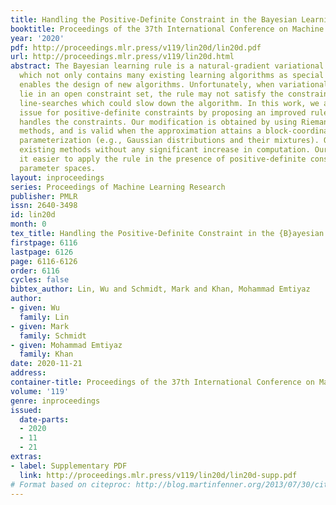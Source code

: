 ```yaml
---
title: Handling the Positive-Definite Constraint in the Bayesian Learning Rule
booktitle: Proceedings of the 37th International Conference on Machine Learning
year: '2020'
pdf: http://proceedings.mlr.press/v119/lin20d/lin20d.pdf
url: http://proceedings.mlr.press/v119/lin20d.html
abstract: The Bayesian learning rule is a natural-gradient variational inference method,
  which not only contains many existing learning algorithms as special cases but also
  enables the design of new algorithms. Unfortunately, when variational parameters
  lie in an open constraint set, the rule may not satisfy the constraint and requires
  line-searches which could slow down the algorithm. In this work, we address this
  issue for positive-definite constraints by proposing an improved rule that naturally
  handles the constraints. Our modification is obtained by using Riemannian gradient
  methods, and is valid when the approximation attains a block-coordinate natural
  parameterization (e.g., Gaussian distributions and their mixtures). Our method outperforms
  existing methods without any significant increase in computation. Our work makes
  it easier to apply the rule in the presence of positive-definite constraints in
  parameter spaces.
layout: inproceedings
series: Proceedings of Machine Learning Research
publisher: PMLR
issn: 2640-3498
id: lin20d
month: 0
tex_title: Handling the Positive-Definite Constraint in the {B}ayesian Learning Rule
firstpage: 6116
lastpage: 6126
page: 6116-6126
order: 6116
cycles: false
bibtex_author: Lin, Wu and Schmidt, Mark and Khan, Mohammad Emtiyaz
author:
- given: Wu
  family: Lin
- given: Mark
  family: Schmidt
- given: Mohammad Emtiyaz
  family: Khan
date: 2020-11-21
address: 
container-title: Proceedings of the 37th International Conference on Machine Learning
volume: '119'
genre: inproceedings
issued:
  date-parts:
  - 2020
  - 11
  - 21
extras:
- label: Supplementary PDF
  link: http://proceedings.mlr.press/v119/lin20d/lin20d-supp.pdf
# Format based on citeproc: http://blog.martinfenner.org/2013/07/30/citeproc-yaml-for-bibliographies/
---
```

